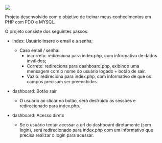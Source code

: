 ![](https://pandao.github.io/editor.md/examples/images/4.jpg)

Projeto desenvolvido com o objetivo de treinar meus conhecimentos em PHP com PDO e MYSQL. 

O projeto consiste dos seguintes passos:

- index: Usuário insere o email e a senha;
    - Caso email / senha:
        - incorreto: redireciona para index.php, com informativo de dados inválidos;
        - Correto: redireciona para dashboard.php, exibindo uma mensagem com o nome do usuário logado + botão de sair.
        - Vazio: redireciona para index.php, com informativo de que os campos precisam ser preenchidos.

- dashboard: Botão sair
    - O usuário ao clicar no botão, será destrúido as sessões e redirecionado para index.php.

- dashboard: Acesso direto
    - Se o usuário tentar acessar a url do dashboard diretamente (sem login), será redirecionado para index.php com um informativo que precisa realizar o login para acessar.